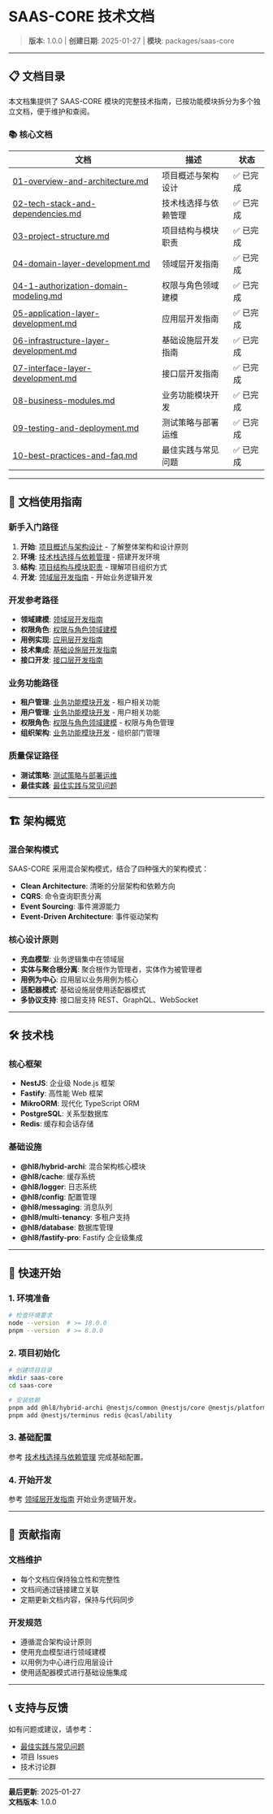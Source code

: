 # SAAS-CORE 技术文档

> **版本**: 1.0.0 | **创建日期**: 2025-01-27 | **模块**: packages/saas-core

---

## 📋 文档目录

本文档集提供了 SAAS-CORE 模块的完整技术指南，已按功能模块拆分为多个独立文档，便于维护和查阅。

### 📚 核心文档

| 文档 | 描述 | 状态 |
|------|------|------|
| [01-overview-and-architecture.md](./01-overview-and-architecture.md) | 项目概述与架构设计 | ✅ 已完成 |
| [02-tech-stack-and-dependencies.md](./02-tech-stack-and-dependencies.md) | 技术栈选择与依赖管理 | ✅ 已完成 |
| [03-project-structure.md](./03-project-structure.md) | 项目结构与模块职责 | ✅ 已完成 |
| [04-domain-layer-development.md](./04-domain-layer-development.md) | 领域层开发指南 | ✅ 已完成 |
| [04-1-authorization-domain-modeling.md](./04-1-authorization-domain-modeling.md) | 权限与角色领域建模 | ✅ 已完成 |
| [05-application-layer-development.md](./05-application-layer-development.md) | 应用层开发指南 | ✅ 已完成 |
| [06-infrastructure-layer-development.md](./06-infrastructure-layer-development.md) | 基础设施层开发指南 | ✅ 已完成 |
| [07-interface-layer-development.md](./07-interface-layer-development.md) | 接口层开发指南 | ✅ 已完成 |
| [08-business-modules.md](./08-business-modules.md) | 业务功能模块开发 | ✅ 已完成 |
| [09-testing-and-deployment.md](./09-testing-and-deployment.md) | 测试策略与部署运维 | ✅ 已完成 |
| [10-best-practices-and-faq.md](./10-best-practices-and-faq.md) | 最佳实践与常见问题 | ✅ 已完成 |

---

## 🎯 文档使用指南

### 新手入门路径

1. **开始**: [项目概述与架构设计](./01-overview-and-architecture.md) - 了解整体架构和设计原则
2. **环境**: [技术栈选择与依赖管理](./02-tech-stack-and-dependencies.md) - 搭建开发环境
3. **结构**: [项目结构与模块职责](./03-project-structure.md) - 理解项目组织方式
4. **开发**: [领域层开发指南](./04-domain-layer-development.md) - 开始业务逻辑开发

### 开发参考路径

- **领域建模**: [领域层开发指南](./04-domain-layer-development.md)
- **权限角色**: [权限与角色领域建模](./04-1-authorization-domain-modeling.md)
- **用例实现**: [应用层开发指南](./05-application-layer-development.md)
- **技术集成**: [基础设施层开发指南](./06-infrastructure-layer-development.md)
- **接口开发**: [接口层开发指南](./07-interface-layer-development.md)

### 业务功能路径

- **租户管理**: [业务功能模块开发](./08-business-modules.md) - 租户相关功能
- **用户管理**: [业务功能模块开发](./08-business-modules.md) - 用户相关功能
- **权限角色**: [权限与角色领域建模](./04-1-authorization-domain-modeling.md) - 权限与角色管理
- **组织架构**: [业务功能模块开发](./08-business-modules.md) - 组织部门管理

### 质量保证路径

- **测试策略**: [测试策略与部署运维](./09-testing-and-deployment.md)
- **最佳实践**: [最佳实践与常见问题](./10-best-practices-and-faq.md)

---

## 🏗️ 架构概览

### 混合架构模式

SAAS-CORE 采用混合架构模式，结合了四种强大的架构模式：

- **Clean Architecture**: 清晰的分层架构和依赖方向
- **CQRS**: 命令查询职责分离
- **Event Sourcing**: 事件溯源能力
- **Event-Driven Architecture**: 事件驱动架构

### 核心设计原则

- **充血模型**: 业务逻辑集中在领域层
- **实体与聚合根分离**: 聚合根作为管理者，实体作为被管理者
- **用例为中心**: 应用层以业务用例为核心
- **适配器模式**: 基础设施层使用适配器模式
- **多协议支持**: 接口层支持 REST、GraphQL、WebSocket

---

## 🛠️ 技术栈

### 核心框架

- **NestJS**: 企业级 Node.js 框架
- **Fastify**: 高性能 Web 框架
- **MikroORM**: 现代化 TypeScript ORM
- **PostgreSQL**: 关系型数据库
- **Redis**: 缓存和会话存储

### 基础设施

- **@hl8/hybrid-archi**: 混合架构核心模块
- **@hl8/cache**: 缓存系统
- **@hl8/logger**: 日志系统
- **@hl8/config**: 配置管理
- **@hl8/messaging**: 消息队列
- **@hl8/multi-tenancy**: 多租户支持
- **@hl8/database**: 数据库管理
- **@hl8/fastify-pro**: Fastify 企业级集成

---

## 📖 快速开始

### 1. 环境准备

```bash
# 检查环境要求
node --version  # >= 18.0.0
pnpm --version  # >= 8.0.0
```

### 2. 项目初始化

```bash
# 创建项目目录
mkdir saas-core
cd saas-core

# 安装依赖
pnpm add @hl8/hybrid-archi @nestjs/common @nestjs/core @nestjs/platform-fastify
pnpm add @nestjs/terminus redis @casl/ability
```

### 3. 基础配置

参考 [技术栈选择与依赖管理](./02-tech-stack-and-dependencies.md) 完成基础配置。

### 4. 开始开发

参考 [领域层开发指南](./04-domain-layer-development.md) 开始业务逻辑开发。

---

## 🤝 贡献指南

### 文档维护

- 每个文档应保持独立性和完整性
- 文档间通过链接建立关联
- 定期更新文档内容，保持与代码同步

### 开发规范

- 遵循混合架构设计原则
- 使用充血模型进行领域建模
- 以用例为中心进行应用层设计
- 使用适配器模式进行基础设施集成

---

## 📞 支持与反馈

如有问题或建议，请参考：

- [最佳实践与常见问题](./10-best-practices-and-faq.md)
- 项目 Issues
- 技术讨论群

---

**最后更新**: 2025-01-27  
**文档版本**: 1.0.0

